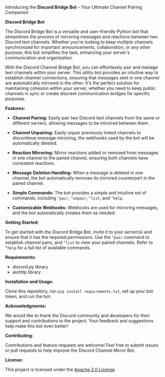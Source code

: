 Introducing the **Discord Bridge Bot** – Your Ultimate Channel Pairing Companion

**Discord Bridge Bot**

The Discord Bridge Bot is a versatile and user-friendly Python bot that streamlines the process of mirroring messages and reactions between two Discord text channels. Whether you're looking to keep multiple channels synchronized for important announcements, collaboration, or any other purpose, this bot simplifies the task, enhancing your server's communication and organization.

With the Discord Channel Bridge Bot, you can effortlessly pair and manage text channels within your server. This utility bot provides an intuitive way to establish channel connections, ensuring that messages sent in one channel are automatically mirrored in the other. It's the perfect solution for maintaining cohesion within your server, whether you need to keep public channels in sync or create discreet communication bridges for specific purposes.

**Features:**

-   **Channel Pairing:** Easily pair two Discord text channels from the same or different servers, allowing messages to be mirrored between them.

-   **Channel Unpairing:** Easily unpair previously linked channels to discontinue message mirroring, the webhooks used by the bot will be automatically deleted.
    
-   **Reaction Mirroring:** Mirror reactions added or removed from messages in one channel to the paired channel, ensuring both channels have consistent reactions.
    
-   **Message Deletion Handling:** When a message is deleted in one channel, the bot automatically removes its mirrored counterpart in the paired channel.
    
-   **Simple Commands:** The bot provides a simple and intuitive set of commands, including `^pair`, `^unpair`, `^list`, and `^help`.
    
-   **Customizable Webhooks:** Webhooks are used for mirroring messages, and the bot automatically creates them as needed.
    

**Getting Started:**

To get started with the Discord Bridge Bot, invite it to your server(s) and ensure that it has the required permissions. Use the `^pair` command to establish channel pairs, and `^list` to view your paired channels. Refer to `^help` for a full list of available commands.
    

**Requirements:**

-   discord.py library
-   aiohttp library

**Installation and Usage:**

Clone this repository, run `pip install requirements.txt`, set up your bot token, and run the bot.

**Acknowledgments:**

We would like to thank the Discord community and developers for their support and contributions to the project. Your feedback and suggestions help make this bot even better!

**Contributing:**

Contributions and feature requests are welcome! Feel free to submit issues or pull requests to help improve the Discord Channel Mirror Bot.

**License:**

This project is licensed under the [Apache 2.0 License](https://www.apache.org/licenses/LICENSE-2.0).
